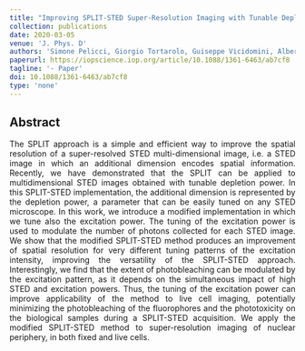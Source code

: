 ```yaml
---
title: "Improving SPLIT-STED Super-Resolution Imaging with Tunable Depletion and Excitation Power"
collection: publications
date: 2020-03-05
venue: 'J. Phys. D'
authors: 'Simone Pelicci, Giorgio Tortarolo, Guiseppe Vicidomini, Alberto Diaspro, Luca Lanzanò'
paperurl: https://iopscience.iop.org/article/10.1088/1361-6463/ab7cf8
tagline: '- Paper'
doi: 10.1088/1361-6463/ab7cf8
type: 'none'
---
```


<h2> Abstract </h2>
<p align= "justify">
The SPLIT approach is a simple and efficient way to improve the spatial resolution of a super-resolved STED multi-dimensional image, i.e. a STED image in which an additional dimension encodes spatial information. Recently, we have demonstrated that the SPLIT can be applied to multidimensional STED images obtained with tunable depletion power. In this SPLIT-STED implementation, the additional dimension is represented by the depletion power, a parameter that can be easily tuned on any STED microscope. In this work, we introduce a modified implementation in which we tune also the excitation power. The tuning of the excitation power is used to modulate the number of photons collected for each STED image. We show that the modified SPLIT-STED method produces an improvement of spatial resolution for very different tuning patterns of the excitation intensity, improving the versatility of the SPLIT-STED approach. Interestingly, we find that the extent of photobleaching can be modulated by the excitation pattern, as it depends on the simultaneous impact of high STED and excitation powers. Thus, the tuning of the excitation power can improve applicability of the method to live cell imaging, potentially minimizing the photobleaching of the fluorophores and the phototoxicity on the biological samples during a SPLIT-STED acquisition. We apply the modified SPLIT-STED method to super-resolution imaging of nuclear periphery, in both fixed and live cells.
  
